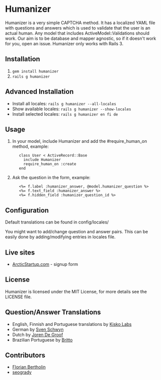 # Humanizer

Humanizer is a very simple CAPTCHA method. It has a localized YAML file with questions and answers which is used to validate that the user is an actual human. Any model that includes ActiveModel::Validations should work. Our aim is to be database and mapper agnostic, so if it doesn't work for you, open an issue. Humanizer only works with Rails 3.

## Installation

1. `gem install humanizer`
2. `rails g humanizer`

## Advanced Installation

* Install all locales: `rails g humanizer --all-locales`
* Show available locales: `rails g humanizer --show-locales`
* Install selected locales: `rails g humanizer en fi de`

## Usage

1. In your model, include Humanizer and add the #require_human_on method, example:

          class User < ActiveRecord::Base
            include Humanizer
            require_human_on :create
          end

2. Ask the question in the form, example:

          <%= f.label :humanizer_answer, @model.humanizer_question %>
          <%= f.text_field :humanizer_answer %>
          <%= f.hidden_field :humanizer_question_id %>

## Configuration

Default translations can be found in config/locales/

You might want to add/change question and answer pairs. This can be easily done by adding/modifying entries in locales file.

## Live sites

* [ArcticStartup.com](http://arcticstartup.com/) - signup form

## License

Humanizer is licensed under the MIT License, for more details see the LICENSE file.

## Question/Answer Translations

* English, Finnish and Portuguese translations by [Kisko Labs](http://kiskolabs.com/)
* German by [Sven Schwyn](http://github.com/svoop)
* Dutch by [Joren De Groof](http://github.com/joren)
* Brazilian Portuguese by [Britto](http://github.com/britto)

## Contributors

* [Florian Bertholin](http://github.com/Arkan)
* [seogrady](http://github.com/seogrady)

